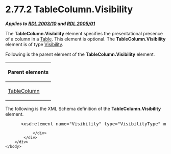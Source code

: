 <html dir="LTR" xmlns:mshelp="http://msdn.microsoft.com/mshelp" xmlns:ddue="http://ddue.schemas.microsoft.com/authoring/2003/5" xmlns:xlink="http://www.w3.org/1999/xlink" xmlns:tool="http://www.microsoft.com/tooltip">
    <head>
        <meta http-equiv="Content-Type" content="text/html; CHARSET=utf-8"></meta>
        <meta name="save" content="history"></meta>
        <title>2.77.2 TableColumn.Visibility</title>
        <xml>
            <mshelp:toctitle title="2.77.2 TableColumn.Visibility"></mshelp:toctitle>
            <mshelp:rltitle title="[MS-RDL]: TableColumn.Visibility"></mshelp:rltitle>
            <mshelp:keyword index="A" term="c800335e-0c2c-4055-a72e-158e98b6c798"></mshelp:keyword>
            <mshelp:attr name="DCSext.ContentType" value="open specification"></mshelp:attr>
            <mshelp:attr name="AssetID" value="c800335e-0c2c-4055-a72e-158e98b6c798"></mshelp:attr>
            <mshelp:attr name="TopicType" value="kbRef"></mshelp:attr>
            <mshelp:attr name="DCSext.Title" value="[MS-RDL]: TableColumn.Visibility" />
        </xml>
    </head>
    <body>
        <div id="header">
            <h1 class="heading">2.77.2 TableColumn.Visibility</h1>
        </div>
        <div id="mainSection">
            <div id="mainBody">
                <div id="allHistory" class="saveHistory"></div>
                <div id="sectionSection0" class="section" name="collapseableSection">
                    

<p><b><i>Applies to </i></b><a href="a7e2ad00-07c8-4f6d-80ab-3ad55df7b233.md"><b><i>RDL 2003/10</i></b></a><b>
<i>and </i></b><a href="3ebe2912-4958-4832-b391-cad1f5e13338.md"><b><i>RDL 2005/01</i></b></a></p>

<p>The <b>TableColumn.Visibility</b> element specifies the
presentational presence of a column in a <a href="660db744-699e-4ca3-a2d6-a5cab4bcf9b0.md">Table</a>. This element is optional.
The <b>TableColumn.Visibility</b> element is of type <a href="9505fbda-7f65-4874-a54a-1944059812e0.md">Visibility</a>.</p>

<p>Following is the parent element of the <b>TableColumn.Visibility</b>
element.</p>

<table>
 <thead>
  <tr>
   <th>
   <p>Parent elements</p>
   </th>
  </tr>
 </thead>
 <tr>
  <td>
  <p><a href="b7098352-0939-46b5-ac72-54ab5a113711.md">TableColumn</a>
  </p>
  </td>
 </tr>
</table>

<p>The following is the XML Schema definition of the <b>TableColumn.Visibility</b>
element.           </p>

<dl>
<dd>
<div><pre> &lt;xsd:element name=&quot;Visibility&quot; type=&quot;VisibilityType&quot; minOccurs=&quot;0&quot; /&gt;
</pre></div>
</dd></dl>


                </div>
            </div>
        </div>
    </body>
</html>